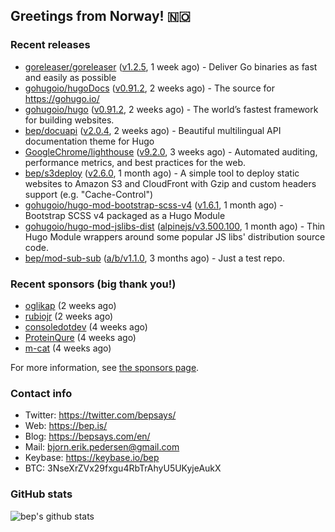 ## Greetings from Norway! 🇳🇴

### Recent releases
- [goreleaser/goreleaser](https://github.com/goreleaser/goreleaser) ([v1.2.5](https://github.com/goreleaser/goreleaser/releases/tag/v1.2.5), 1 week ago) - Deliver Go binaries as fast and easily as possible
- [gohugoio/hugoDocs](https://github.com/gohugoio/hugoDocs) ([v0.91.2](https://github.com/gohugoio/hugoDocs/releases/tag/v0.91.2), 2 weeks ago) - The source for https://gohugo.io/
- [gohugoio/hugo](https://github.com/gohugoio/hugo) ([v0.91.2](https://github.com/gohugoio/hugo/releases/tag/v0.91.2), 2 weeks ago) - The world’s fastest framework for building websites.
- [bep/docuapi](https://github.com/bep/docuapi) ([v2.0.4](https://github.com/bep/docuapi/releases/tag/v2.0.4), 2 weeks ago) - Beautiful multilingual API documentation theme for Hugo
- [GoogleChrome/lighthouse](https://github.com/GoogleChrome/lighthouse) ([v9.2.0](https://github.com/GoogleChrome/lighthouse/releases/tag/v9.2.0), 3 weeks ago) - Automated auditing, performance metrics, and best practices for the web.
- [bep/s3deploy](https://github.com/bep/s3deploy) ([v2.6.0](https://github.com/bep/s3deploy/releases/tag/v2.6.0), 1 month ago) - A simple tool to deploy static websites to Amazon S3 and CloudFront with Gzip and custom headers support (e.g. &#34;Cache-Control&#34;)
- [gohugoio/hugo-mod-bootstrap-scss-v4](https://github.com/gohugoio/hugo-mod-bootstrap-scss-v4) ([v1.6.1](https://github.com/gohugoio/hugo-mod-bootstrap-scss-v4/releases/tag/v1.6.1), 1 month ago) - Bootstrap SCSS v4 packaged as a Hugo Module
- [gohugoio/hugo-mod-jslibs-dist](https://github.com/gohugoio/hugo-mod-jslibs-dist) ([alpinejs/v3.500.100](https://github.com/gohugoio/hugo-mod-jslibs-dist/releases/tag/alpinejs%2Fv3.500.100), 1 month ago) - Thin Hugo Module wrappers around some popular JS libs&#39; distribution source code.
- [bep/mod-sub-sub](https://github.com/bep/mod-sub-sub) ([a/b/v1.1.0](https://github.com/bep/mod-sub-sub/releases/tag/a%2Fb%2Fv1.1.0), 3 months ago) - Just a test repo.


### Recent sponsors (big thank you!)

- [oglikap](https://github.com/oglikap) (2 weeks ago)
- [rubiojr](https://github.com/rubiojr) (2 weeks ago)
- [consoledotdev](https://github.com/consoledotdev) (4 weeks ago)
- [ProteinQure](https://github.com/ProteinQure) (4 weeks ago)
- [m-cat](https://github.com/m-cat) (4 weeks ago)

For more information, see [the sponsors page](https://github.com/sponsors/bep/).

### Contact info
- Twitter: https://twitter.com/bepsays/
- Web: https://bep.is/
- Blog: https://bepsays.com/en/
- Mail: bjorn.erik.pedersen@gmail.com
- Keybase: https://keybase.io/bep
- BTC: 3NseXrZVx29fxgu4RbTrAhyU5UKyjeAukX


### GitHub stats
![bep's github stats](https://github-readme-stats.vercel.app/api?username=bep&count_private=true&hide_title=true)

